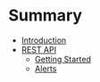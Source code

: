 # Summary

* [Introduction](README.md)
* [REST API](rest_api.md)
   * [Getting Started](rest_api/getting_started.md)
   * [Alerts](rest_api/alerts.md)

